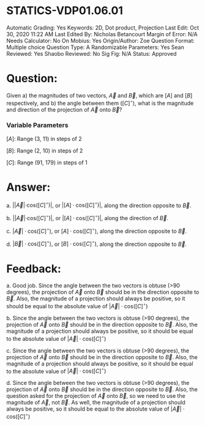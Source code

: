 # STATICS-VDP01.06.01

Automatic Grading: Yes
Keywords: 2D, Dot product, Projection
Last Edit: Oct 30, 2020 11:22 AM
Last Edited By: Nicholas Betancourt
Margin of Error: N/A
Needs Calculator: No
On Mobius: Yes
Origin/Author: Zoe
Question Format: Multiple choice
Question Type: A
Randomizable Parameters: Yes
Sean Reviewed: Yes
Shaobo Reviewed: No
Sig Fig: N/A
Status: Approved

# Question:

Given a) the magnitudes of two vectors, $\overrightarrow{A}$ and $\overrightarrow{B}$, which are $[A]$ and $[B]$ respectively, and b) the angle between them ($[C]^\circ$), what is the magnitude and direction of the projection of $\overrightarrow{A}$ onto $\overrightarrow{B}$?

### Variable Parameters

$[A]:$ Range (3, 11) in steps of 2

$[B]:$ Range (2, 10) in steps of 2

$[C]:$ Range (91, 179) in steps of 1

# Answer:

a. $||\overrightarrow{A}|\cdot \text{cos}([C] ^\circ)|,$ or $|[A]\cdot \text{cos}([C] ^\circ)|,$ along the direction opposite to $\overrightarrow{B}$.

b. $||\overrightarrow{A}|\cdot \text{cos}([C] ^\circ)|,$ or $|[A]\cdot \text{cos}([C] ^\circ)|,$ along the direction of $\overrightarrow{B}$.

c. $|\overrightarrow{A}|\cdot \text{cos}([C] ^\circ),$ or $[A]\cdot \text{cos}([C] ^\circ),$ along the direction opposite to $\overrightarrow{B}$.

d. $|\overrightarrow{B}|\cdot \text{cos}([C] ^\circ),$ or $[B]\cdot \text{cos}([C] ^\circ),$ along the direction opposite to $\overrightarrow{B}$.

# Feedback:

a. Good job. Since the angle between the two vectors is obtuse (>90 degrees), the projection of $\overrightarrow{A}$ onto $\overrightarrow{B}$ should be in the direction opposite to $\overrightarrow{B}$.  Also, the magnitude of a projection should always be positive, so it should be equal to the absolute value of $|\overrightarrow{A}|\cdot \text{cos(}[C] ^\circ)$

b. Since the angle between the two vectors is obtuse (>90 degrees), the projection of $\overrightarrow{A}$ onto $\overrightarrow{B}$ should be in the direction opposite to $\overrightarrow{B}$.  Also, the magnitude of a projection should always be positive, so it should be equal to the absolute value of $|\overrightarrow{A}|\cdot \text{cos(}[C] ^\circ)$

c. Since the angle between the two vectors is obtuse (>90 degrees), the projection of $\overrightarrow{A}$ onto $\overrightarrow{B}$ should be in the direction opposite to $\overrightarrow{B}$.  Also, the magnitude of a projection should always be positive, so it should be equal to the absolute value of $|\overrightarrow{A}|\cdot \text{cos(}[C] ^\circ)$

d. Since the angle between the two vectors is obtuse (>90 degrees), the projection of $\overrightarrow{A}$ onto $\overrightarrow{B}$ should be in the direction opposite to $\overrightarrow{B}$.  Also, the question asked for the projection of $\overrightarrow{A}$ onto $\overrightarrow{B}$, so we need to use the magnitude of $\overrightarrow{A}$, not $\overrightarrow{B}$.  As well, the magnitude of a projection should always be positive, so it should be equal to the absolute value of $|\overrightarrow{A}|\cdot \text{cos(}[C] ^\circ)$